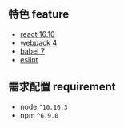 ## 特色 feature

- [react 16.10](https://github.com/facebook/react)
- [webpack 4](https://github.com/webpack/webpack)
- [babel 7](https://github.com/babel/babel)
- [eslint](http://eslint.org)

## 需求配置 requirement

- node `^10.16.3`
- npm `^6.9.0`
